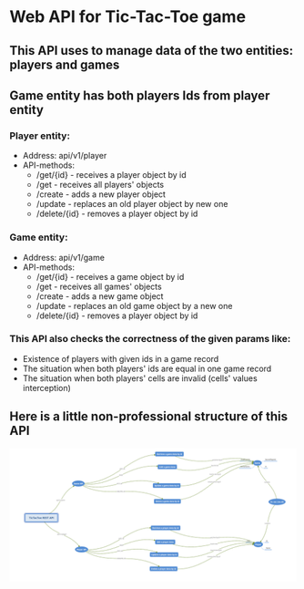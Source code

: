 # Web API for Tic-Tac-Toe game

## This API uses to manage data of the two entities: players and games

## Game entity has both players Ids from player entity

### Player entity:

- Address: api/v1/player
- API-methods:
  - /get/{id} - receives a player object by id
  - /get - receives all players' objects
  - /create - adds a new player object
  - /update - replaces an old player object by new one
  - /delete/{id} - removes a player object by id

### Game entity:

- Address: api/v1/game
- API-methods:
  - /get/{id} - receives a game object by id
  - /get - receives all games' objects
  - /create - adds a new game object
  - /update - replaces an old game object by a new one
  - /delete/{id} - removes a player object by id
  
### This API also checks the correctness of the given params like:
- Existence of players with given ids in a game record
- The situation when both players' ids are equal in one game record
- The situation when both players' cells are invalid (cells' values interception)

## Here is a little non-professional structure of this API
![img.png](img.png)